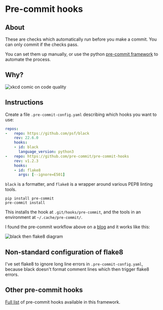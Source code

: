 # Pre-commit hooks

## About

These are checks which automatically run before you make a commit. You can only commit if the checks pass.

You can set them up manually, or use the python [pre-commit framework](https://pre-commit.com/) to automate the process.

## Why?

![xkcd comic on code quality](https://imgs.xkcd.com/comics/code_quality.png)

## Instructions

Create a file `.pre-commit-config.yaml` describing which hooks you want to use:

```yaml
repos:
-   repo: https://github.com/psf/black
    rev: 22.6.0
    hooks:
    - id: black
      language_version: python3
-   repo: https://github.com/pre-commit/pre-commit-hooks
    rev: v1.2.3
    hooks:
    - id: flake8
      args: [--ignore=E501]
```

`black` is a formatter, and `flake8` is a wrapper around various PEP8 linting tools.

```shell
pip install pre-commit
pre-commit install
```

This installs the hook at `.git/hooks/pre-commit`, and the tools in an environment at `~/.cache/pre-commit/`.

I found the pre-commit workflow above on a [blog](https://ljvmiranda921.github.io/notebook/2018/06/21/precommits-using-black-and-flake8/) and it works like this:

![black then flake8 diagram](https://ljvmiranda921.github.io/assets/png/tuts/precommit_pipeline.png)

## Non-standard configuration of flake8

I've set flake8 to ignore long line errors in `.pre-commit-config.yaml`, because black doesn't format comment lines which then trigger flake8 errors.

## Other pre-commit hooks

[Full list](https://pre-commit.com/hooks.html) of pre-commit hooks available in this framework.
